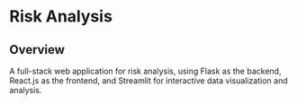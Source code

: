 # Risk Analysis
## Overview
A full-stack web application for risk analysis, using Flask as the backend, React.js as the frontend, and Streamlit for interactive data visualization and analysis.

